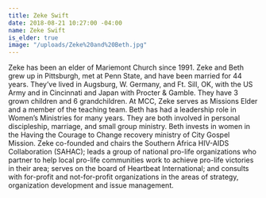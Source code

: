 ```yaml
---
title: Zeke Swift
date: 2018-08-21 10:27:00 -04:00
name: Zeke Swift
is_elder: true
image: "/uploads/Zeke%20and%20Beth.jpg"
---
```


Zeke has been an elder of Mariemont Church since 1991. Zeke and Beth grew up in Pittsburgh, met at Penn State, and have been married for 44 years. They’ve lived in Augsburg, W. Germany, and Ft. Sill, OK, with the US Army and in Cincinnati and Japan with Procter & Gamble. They have 3 grown children and 6 grandchildren.
At MCC, Zeke serves as Missions Elder and a member of the teaching team. Beth has had a leadership role in Women’s Ministries for many years. They are both involved in personal discipleship, marriage, and small group ministry.  Beth invests in women in the Having the Courage to Change recovery ministry of City Gospel Mission. Zeke co-founded and chairs the Southern Africa HIV-AIDS Collaboration (SAHAC); leads a group of national pro-life organizations who partner to help local pro-life communities work to achieve pro-life victories in their area; serves on the board of Heartbeat International; and consults with for-profit and not-for-profit organizations in the areas of strategy, organization development and issue management.
